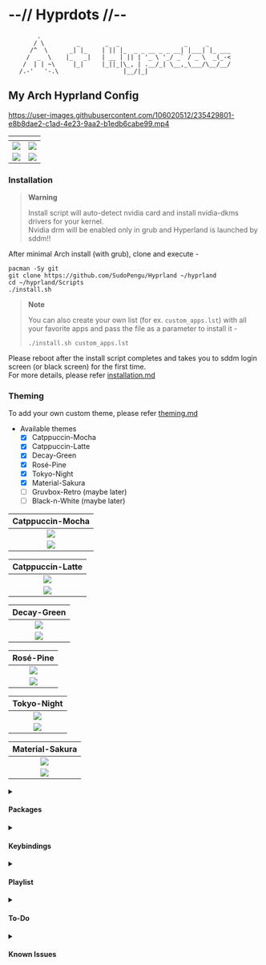 # --// Hyprdots //--

```shell
        .                                                     
       / \         _       _  _                  _     _      
      /^  \      _| |_    | || |_  _ _ __ _ _ __| |___| |_ ___
     /  _  \    |_   _|   | __ | || | '_ \ '_/ _` / _ \  _(_-<
    /  | | ~\     |_|     |_||_|\_, | .__/_| \__,_\___/\__/__/
   /.-'   '-.\                  |__/|_|                       

```


## My Arch Hyprland Config

https://user-images.githubusercontent.com/106020512/235429801-e8b8dae2-c1ad-4e23-9aa2-b1edb6cabe99.mp4

| <!-- --> | <!-- --> |
| --- | --- |
| ![](https://raw.githubusercontent.com/prasanthrangan/hyprdots/main/Source/assets/showcase_1.png) | ![](https://raw.githubusercontent.com/prasanthrangan/hyprdots/main/Source/assets/showcase_2.png) |
| ![](https://raw.githubusercontent.com/prasanthrangan/hyprdots/main/Source/assets/showcase_3.png) | ![](https://raw.githubusercontent.com/prasanthrangan/hyprdots/main/Source/assets/showcase_4.png) |


### Installation

> **Warning**
>
> Install script will auto-detect nvidia card and install nvidia-dkms drivers for your kernel.   
> Nvidia drm will be enabled only in grub and Hyperland is launched by sddm!!

After minimal Arch install (with grub), clone and execute -
```shell
pacman -Sy git
git clone https://github.com/SudoPengu/Hyprland ~/hyprland
cd ~/hyprland/Scripts
./install.sh
```

> **Note**
>
> You can also create your own list (for ex. `custom_apps.lst`) with all your favorite apps and pass the file as a parameter to install it -
>```shell
>./install.sh custom_apps.lst
>```

Please reboot after the install script completes and takes you to sddm login screen (or black screen) for the first time.   
For more details, please refer [installation.md](https://github.com/prasanthrangan/hyprdots/blob/main/installation.md)


### Theming
To add your own custom theme, please refer [theming.md](https://github.com/prasanthrangan/hyprdots/blob/main/theming.md)
- Available themes
    - [x] Catppuccin-Mocha
    - [x] Catppuccin-Latte
    - [x] Decay-Green
    - [x] Rosé-Pine
    - [x] Tokyo-Night
    - [x] Material-Sakura
    - [ ] Gruvbox-Retro (maybe later)
    - [ ] Black-n-White (maybe later)

| Catppuccin-Mocha |
| :-: |
| ![](https://raw.githubusercontent.com/prasanthrangan/hyprdots/main/Source/assets/theme_mocha_1.png) |
| ![](https://raw.githubusercontent.com/prasanthrangan/hyprdots/main/Source/assets/theme_mocha_2.png) |

| Catppuccin-Latte |
| :-: |
| ![](https://raw.githubusercontent.com/prasanthrangan/hyprdots/main/Source/assets/theme_latte_1.png) |
| ![](https://raw.githubusercontent.com/prasanthrangan/hyprdots/main/Source/assets/theme_latte_2.png) |

| Decay-Green |
| :-: |
| ![](https://raw.githubusercontent.com/prasanthrangan/hyprdots/main/Source/assets/theme_decay_1.png) |
| ![](https://raw.githubusercontent.com/prasanthrangan/hyprdots/main/Source/assets/theme_decay_2.png) |

| Rosé-Pine |
| :-: |
| ![](https://raw.githubusercontent.com/prasanthrangan/hyprdots/main/Source/assets/theme_rosine_1.png) |
| ![](https://raw.githubusercontent.com/prasanthrangan/hyprdots/main/Source/assets/theme_rosine_2.png) |

| Tokyo-Night |
| :-: |
| ![](https://raw.githubusercontent.com/prasanthrangan/hyprdots/main/Source/assets/theme_tokyo_1.png) |
| ![](https://raw.githubusercontent.com/prasanthrangan/hyprdots/main/Source/assets/theme_tokyo_2.png) |

| Material-Sakura |
| :-: |
| ![](https://raw.githubusercontent.com/prasanthrangan/hyprdots/main/Source/assets/theme_maura_1.png) |
| ![](https://raw.githubusercontent.com/prasanthrangan/hyprdots/main/Source/assets/theme_maura_2.png) |


<details>
<summary><h4>Packages</h4></summary>

| nvidia | |
| --- | --- |
linux-headers | for main kernel (script will auto detect from /usr/lib/modules/)
linux-zen-headers | for zen kernel (script will auto detect from /usr/lib/modules/)
linux-lts-headers | for lts kernel (script will auto detect from /usr/lib/modules/)
nvidia-dkms | nvidia drivers (script will auto detect from lspci -k | grep -A 2 -E "(VGA|3D)")
nvidia-utils | nvidia drivers (script will auto detect from lspci -k | grep -A 2 -E "(VGA|3D)")

| tools | |
| --- | --- |
pipewire | audio and video server
pipewire-alsa | for audio
pipewire-audio | for audio
pipewire-jack | for audio
pipewire-pulse | for audio
gst-plugin-pipewire | for audio
wireplumber | audio and video server
networkmanager | network manager
network-manager-applet | nm tray
bluez | for bluetooth
bluez-utils | for bluetooth
blueman | bt tray
brightnessctl | brightness control for laptop

| login | |
| --- | --- |
sddm-git | display manager for login
qt5-wayland | for QT wayland XDP
qt6-wayland | for QT wayland XDP
qt5-quickcontrols | for sddm theme
qt5-quickcontrols2 | for sddm theme
qt5-graphicaleffects | for sddm theme

| hypr | |
| --- | --- |
hyprland-git | main window manager (script will change this to hyprland-nvidia-git if nvidia card is detected)
dunst | graphical notification daemon
rofi-lbonn-wayland-git | app launcher
waybar-hyprland-git | status bar
swww | wallpaper app
swaylock-effects-git | lockscreen
swayidle | idle management daemon
wlogout | logout screen
grim | screenshot tool
slurp | selects region for screenshot/screenshare
swappy | screenshot editor
cliphist | clipboard manager

| dependencies | |
| --- | --- |
polkit-kde-agent | authentication agent
xdg-desktop-portal-hyprland-git | XDG Desktop Portal
xdg-desktop-portal-gtk | XDG Desktop Portal file picker
imagemagick | for kitty/neofetch image processing
qt5-imageformats | for dolphin thumbnails
pavucontrol | audio settings gui
pamixer | for waybar audio

| theming | |
| --- | --- |
nwg-look | theming GTK apps
kvantum | theming QT apps
qt5ct | theming QT5 apps

| applications | |
| --- | --- |
firefox | browser
kitty | terminal
neofetch | fetch tool
dolphin | kde file manager
visual-studio-code-bin | gui code editor
vim | text editor
ark | kde file archiver

| shell | |
| --- | --- |
zsh | main shell
exa | colorful file lister
oh-my-zsh-git | for zsh plugins
zsh-theme-powerlevel10k-git | theme for zsh
zsh-syntax-highlighting-git | highlighting of commands
zsh-autosuggestions-git | see completion as you type
pokemon-colorscripts-git | display pokemon sprites

</details>


<details>
<summary><h4>Keybindings</h4></summary>

| Key 1 | Key 2 | Key 3 | Action |
| :-:   | :-:   | :-:   | ---    |
| `Super` | `Q` | | Quit active/focused window
| `Super` | `del` | | quit hyprland session
| `Super` | `W` | | toggle Window on focus to float
| `Alt` | `enter` | | toggle window on focus to fullscreen
| `Super` | `G` | | disable hypr effects for Gamemode
| `Super` | `T` | | launch kitty Terminal
| `Super` | `E` | | launch dolphin file Explorer
| `Super` | `V` | | launch Vs code
| `Super` | `F` | | launch Firefox
| `Super` | `A` | | launch desktop Applications (rofi)
| `Super` | `tab` | | switch open applications (rofi)
| `Super` | `R` | | browse system files (rofi)
| `F10` | | | mute audio output (toggle)
| `F11` | | | decrease volume (hold)
| `F12` | | | increase volume (hold)
| `Super` | `L` | | lock screen
| `Super` | `backspace` | | logout menu
| `Super` | `P` | | screenshot snip
| `Super` | `Alt` | `P` | print current screen and save to ~/Apps/grim/
| `Super` | `RightClick` | | resize the window 
| `Super` | `LeftClick` | | change the window position
| `Super` | `MouseScroll` | | cycle through workspaces
| `Super` | `shift` | `arrow keys` | resize windows (hold)
| `Super` | `[0-9]` | | switch to workspace [0-9]
| `Super` | `shift` | `[0-9]` | move active window to workspace [0-9]
| `Super` | `Alt` | `right` | next wallpaper
| `Super` | `Alt` | `left` | previous wallpaper
| `Super` | `Alt` | `up` | next waybar mode
| `Super` | `Alt` | `down` | previous waybar mode
| `Super` | `shift` | `T` | theme select menu

</details>


<details>
<summary><h4>Playlist</h4></summary>

| youtube |
| --- |
| [![IMAGE ALT TEXT](https://raw.githubusercontent.com/prasanthrangan/hyprdots/main/Source/assets/yt_playlist.png)](https://www.youtube.com/watch?v=_nyStxAI75s&list=PLt8rU_ebLsc5yEHUVsAQTqokIBMtx3RFY) |

</details>


<details>
<summary><h4>To-Do</h4></summary>

- [x] Wallpaper change script (ver2)
- [x] Theme selector script
- [x] Theme change script (ver2)
- [x] Update rofi configs
- [x] Clipboard manager in waybar
- [x] Add options to install script (ver2)
- [x] Dynamic waybar config generator script
- [x] Media control mpris module for waybar
- [x] Update Volume control script/notification (ver2)
- [ ] Fix rofi configs/scripts for dynamic scaling
- [ ] Rofi config change script + add new config
- [ ] Add battery and brightness indicator/notification for laptop users
- [ ] Replace waybar with Eww? (maybe later)

</details>


<details>
<summary><h4>Known Issues</h4></summary>

- [ ] Random lockscreen crash, refer https://github.com/swaywm/sway/issues/7046
- [ ] Waybar launching rofi breaks mouse input (added `sleep 0.1` as workaround), refer https://github.com/Alexays/Waybar/issues/1850
- [ ] Flatpak QT apps does not follow system theme

</details>

